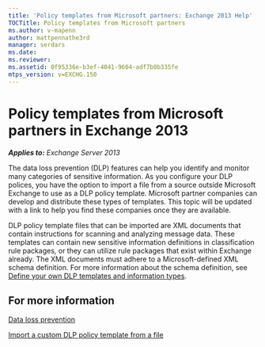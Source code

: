 ```yaml
---
title: 'Policy templates from Microsoft partners: Exchange 2013 Help'
TOCTitle: Policy templates from Microsoft partners
ms.author: v-mapenn
author: mattpennathe3rd
manager: serdars
ms.date: 
ms.reviewer: 
ms.assetid: 0f95336e-b3ef-4041-9604-adf7b0b335fe
mtps_version: v=EXCHG.150
---
```


# Policy templates from Microsoft partners in Exchange 2013

_**Applies to:** Exchange Server 2013_

The data loss prevention (DLP) features can help you identify and monitor many categories of sensitive information. As you configure your DLP polices, you have the option to import a file from a source outside Microsoft Exchange to use as a DLP policy template. Microsoft partner companies can develop and distribute these types of templates. This topic will be updated with a link to help you find these companies once they are available.

DLP policy template files that can be imported are XML documents that contain instructions for scanning and analyzing message data. These templates can contain new sensitive information definitions in classification rule packages, or they can utilize rule packages that exist within Exchange already. The XML documents must adhere to a Microsoft-defined XML schema definition. For more information about the schema definition, see [Define your own DLP templates and information types](define-your-own-dlp-templates-and-information-types-exchange-2013-help.md).

## For more information

[Data loss prevention](data-loss-prevention-exchange-2013-help.md)

[Import a custom DLP policy template from a file](import-a-custom-dlp-policy-template-from-a-file-exchange-2013-help.md)
